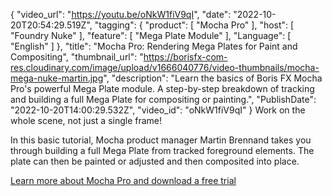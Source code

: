 {
"video_url": "https://youtu.be/oNkW1fiV9qI",
  "date": "2022-10-20T20:54:29.519Z",
  "tagging": {
    "product": [
      "Mocha Pro"
    ],
    "host": [
      "Foundry Nuke"
    ],
    "feature": [
      "Mega Plate Module"
    ],
    "Language": [
      "English"
    ]
  },
  "title": "Mocha Pro: Rendering Mega Plates for Paint and Compositing",
  "thumbnail_url": "https://borisfx-com-res.cloudinary.com/image/upload/v1666040776/video-thumbnails/mocha-mega-nuke-martin.jpg",
  "description": "Learn the basics of Boris FX Mocha Pro's powerful Mega Plate module. A step-by-step breakdown of tracking and building a full Mega Plate for compositing or painting.",
  "PublishDate": "2022-10-20T14:00:29.532Z",
  "video_id": "oNkW1fiV9qI"
}
Work on the whole scene, not just a single frame!



In this basic tutorial, Mocha product manager Martin Brennand takes you through building a full Mega Plate from tracked foreground elements. The plate can then be painted or adjusted and then composited into place.

[Learn more about Mocha Pro and download a free trial](https://vfx.borisfx.com/mocha-pro-free-trial)